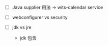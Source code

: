 

- [ ] Java supplier 用法 -> wits-calendar service

- [ ] webconfigurer vs security

- [ ] jdk vs jre

	- jdk 包含
